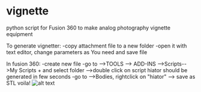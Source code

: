 # vignette
python script for Fusion 360 to make analog photography vignette equipment

To generate vignetter:
-copy attachment file to a new folder
-open it with text editor, change parameters as You need and save file

In fusion 360:
-create new file
-go to -->TOOLS --> ADD-INS -->Scripts-->My Scripts + and select folder -->double click on script
hiator should be generated in few seconds
-go to -->Bodies, rightclick on "hiator" --> save as STL
voila!
![alt text](https://github.com/[werderes]/[vignette]/blob/[master]/vignette.png?raw=true)
